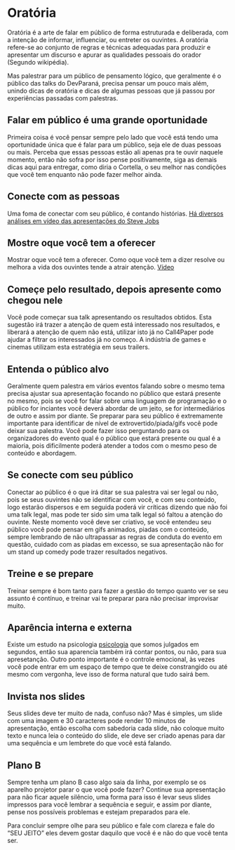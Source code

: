 # Oratória

Oratória é a arte de falar em público de forma estruturada e deliberada, com a intenção de informar, influenciar, ou entreter os ouvintes. A oratória refere-se ao conjunto de regras e técnicas adequadas para produzir e apresentar um discurso e apurar as qualidades pessoais do orador (Segundo wikipédia).

Mas palestrar para um público de pensamento lógico, que geralmente é o público das talks do DevParaná, precisa pensar um pouco mais além, unindo dicas de oratória e dicas de algumas pessoas que já passou por experiências passadas com palestras.

## Falar em público é uma grande oportunidade

Primeira coisa é você pensar sempre pelo lado que você está tendo uma oportunidade única que é falar para um público, seja ele de duas pessoas ou mais. Perceba que essas pessoas estão ali apenas pra te ouvir naquele momento, então não sofra por isso pense positivamente, siga as demais dicas aqui para entregar, como diria o Cortella, o seu melhor nas condições que você tem enquanto não pode fazer melhor ainda.


## Conecte com as pessoas
Uma foma de conectar com seu público, é contando histórias. [Há diversos análises em vídeo das apresentações do Steve Jobs](https://www.youtube.com/watch?v=h8eB9FOADdU)


## Mostre oque você tem a oferecer
Mostrar oque você tem a oferecer. Como oque você tem a dizer resolve ou melhora a vida dos ouvintes tende a atrair atenção. [Vídeo](https://www.youtube.com/watch?v=0IcNE1nWEt4)


## Começe pelo resultado, depois apresente como chegou nele
Você pode começar sua talk apresentando os resultados obtidos. Esta sugestão irá trazer a atenção de quem está interessado nos resultados, e liberará a atenção de quem não está, utilizar isto já no Call4Paper pode ajudar a filtrar os interessados já no começo. A  indústria de games e cinemas utilizam esta estratégia em seus trailers. 


## Entenda o público alvo

Geralmente quem palestra em vários eventos falando sobre o mesmo tema precisa ajustar sua apresentação focando no público que estará presente no mesmo, pois se você for falar sobre uma linguagem de programação e o público for inciantes você deverá abordar de um jeito, se for intermediários de outro e assim por diante. Se preparar para seu público é extremamente importante para identificar de nível de extrovertido/piada/gifs você pode deixar sua palestra.
Você pode fazer isso perguntando para os organizadores do evento qual é o público que estará presente ou qual é a maioria, pois dificilmente poderá atender a todos com o mesmo peso de conteúdo e abordagem.

## Se conecte com seu público

Conectar ao público é o que irá ditar se sua palestra vai ser legal ou não, pois se seus ouvintes não se identificar com você, e com seu conteúdo, logo estarão dispersos e em seguida poderá vir críticas dizendo que não foi uma talk legal, mas pode ter sido sim uma talk legal só faltou a atenção do ouvinte. Neste momento você deve ser criativo, se você entendeu seu público você pode pensar em gifs animados, piadas com o conteúdo, sempre lembrando de não ultrapassar as regras de conduta do evento em questão, cuidado com as piadas em excesso, se sua apresentação não for um stand up comedy pode trazer resultados negativos.

## Treine e se prepare 

Treinar sempre é bom tanto para fazer a gestão do tempo quanto ver se seu assunto é contínuo, e treinar vai te preparar para não precisar improvisar muito.

## Aparência interna e externa

Existe um estudo na psicologia [psicologia](https://jornaldoempreendedor.com.br/destaques/inspiracao/psicologa-de-harvard-diz-que-as-pessoas-julgam-voce-em-segundos-por-esses-criterios/) que somos julgados em segundos, então sua aparencia também irá contar pontos, ou não, para sua apresetanção. Outro ponto importante é o controle emocional, às vezes você pode entrar em um espaço de tempo que te deixe constrangido ou até mesmo com vergonha, leve isso de forma natural que tudo sairá bem.

## Invista nos slides 

Seus slides deve ter muito de nada, confuso não? Mas é simples, um slide com uma imagem e 30 caracteres pode render 10 minutos de apresentação, então escolha com sabedoria cada slide, não coloque muito texto e nunca leia o conteúdo do slide, ele deve ser criado apenas para dar uma sequência e um lembrete do que você está falando.

## Plano B

Sempre tenha um plano B caso algo saia da linha, por exemplo se os aparelho projetor parar o que você pode fazer? Continue sua apresentação para não ficar aquele silêncio, uma forma para isso é levar seus slides impressos para você lembrar a sequência e seguir, e assim por diante, pense nos possíveis problemas e estejam preparados para ele.


Para concluir sempre olhe para seu público e fale com clareza e fale do “SEU JEITO” eles devem gostar daquilo que você é e não do que você tenta ser.
